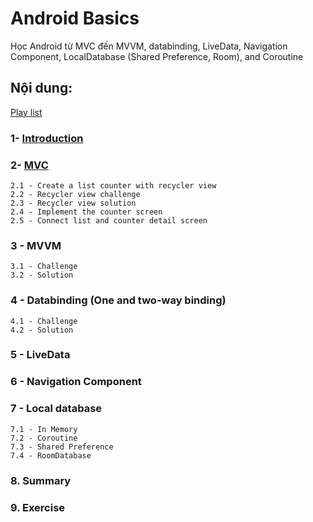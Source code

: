 # Android Basics
Học Android từ MVC đến MVVM, databinding, LiveData, Navigation Component, LocalDatabase (Shared Preference, Room), and Coroutine
## Nội dung:
[Play list](https://www.youtube.com/playlist?list=PLb0HAAd1rDhEP4d2kHOM-zAK1qDjuEFEN)
### 1- [Introduction](https://youtu.be/oYhy9DmRUdA)
### 2- [MVC](https://youtu.be/4uGCU89hbmI)
    2.1 - Create a list counter with recycler view
    2.2 - Recycler view challenge
    2.3 - Recycler view solution
    2.4 - Implement the counter screen
    2.5 - Connect list and counter detail screen
### 3 - MVVM
    3.1 - Challenge
    3.2 - Solution
### 4 - Databinding (One and two-way binding)
    4.1 - Challenge
    4.2 - Solution
### 5 - LiveData
### 6 - Navigation Component
### 7 - Local database
    7.1 - In Memory
    7.2 - Coroutine
    7.3 - Shared Preference
    7.4 - RoomDatabase
### 8. Summary
### 9. Exercise